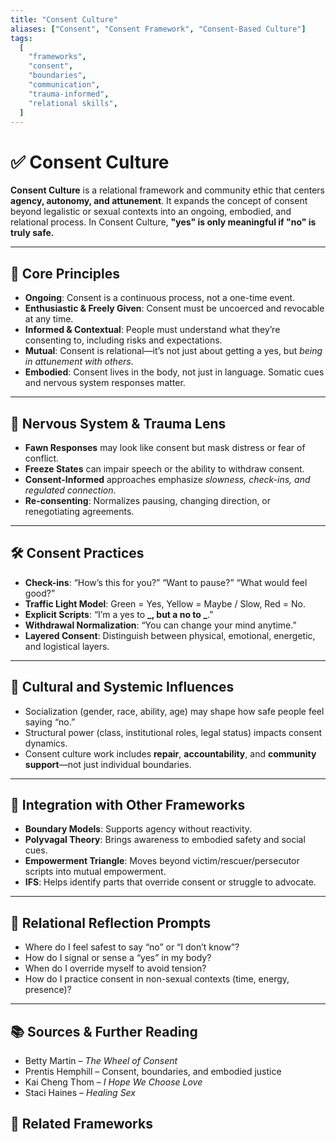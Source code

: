 ```yaml
---
title: "Consent Culture"
aliases: ["Consent", "Consent Framework", "Consent-Based Culture"]
tags:
  [
    "frameworks",
    "consent",
    "boundaries",
    "communication",
    "trauma-informed",
    "relational skills",
  ]
---
```


<!-- @format -->

# ✅ Consent Culture

**Consent Culture** is a relational framework and community ethic that centers **agency, autonomy, and attunement**. It expands the concept of consent beyond legalistic or sexual contexts into an ongoing, embodied, and relational process. In Consent Culture, **"yes" is only meaningful if "no" is truly safe.**

---

## 🔑 Core Principles

- **Ongoing**: Consent is a continuous process, not a one-time event.
- **Enthusiastic & Freely Given**: Consent must be uncoerced and revocable at any time.
- **Informed & Contextual**: People must understand what they’re consenting to, including risks and expectations.
- **Mutual**: Consent is relational—it’s not just about getting a yes, but _being in attunement with others_.
- **Embodied**: Consent lives in the body, not just in language. Somatic cues and nervous system responses matter.

---

## 🧠 Nervous System & Trauma Lens

- **Fawn Responses** may look like consent but mask distress or fear of conflict.
- **Freeze States** can impair speech or the ability to withdraw consent.
- **Consent-Informed** approaches emphasize _slowness, check-ins, and regulated connection_.
- **Re-consenting**: Normalizes pausing, changing direction, or renegotiating agreements.

---

## 🛠 Consent Practices

- **Check-ins**: “How’s this for you?” “Want to pause?” “What would feel good?”
- **Traffic Light Model**: Green = Yes, Yellow = Maybe / Slow, Red = No.
- **Explicit Scripts**: “I’m a yes to **_, but a no to _**.”
- **Withdrawal Normalization**: “You can change your mind anytime.”
- **Layered Consent**: Distinguish between physical, emotional, energetic, and logistical layers.

---

## 🧩 Cultural and Systemic Influences

- Socialization (gender, race, ability, age) may shape how safe people feel saying “no.”
- Structural power (class, institutional roles, legal status) impacts consent dynamics.
- Consent culture work includes **repair**, **accountability**, and **community support**—not just individual boundaries.

---

## 🔄 Integration with Other Frameworks

- **Boundary Models**: Supports agency without reactivity.
- **Polyvagal Theory**: Brings awareness to embodied safety and social cues.
- **Empowerment Triangle**: Moves beyond victim/rescuer/persecutor scripts into mutual empowerment.
- **IFS**: Helps identify parts that override consent or struggle to advocate.

---

## 💬 Relational Reflection Prompts

- Where do I feel safest to say “no” or “I don’t know”?
- How do I signal or sense a “yes” in my body?
- When do I override myself to avoid tension?
- How do I practice consent in non-sexual contexts (time, energy, presence)?

---

## 📚 Sources & Further Reading

- Betty Martin – _The Wheel of Consent_
- Prentis Hemphill – Consent, boundaries, and embodied justice
- Kai Cheng Thom – _I Hope We Choose Love_
- Staci Haines – _Healing Sex_

## 🔗 Related Frameworks
